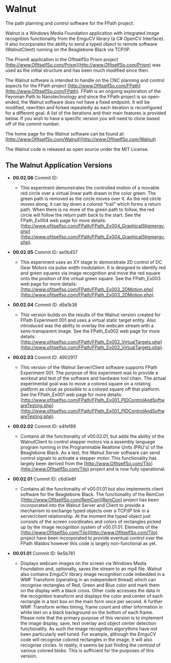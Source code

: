 # Walnut
The path planning and control software for the FPath project.

Walnut is a Windows Media Foundation application with integrated image recognition functionality from the EmguCV library (a C# OpenCV Interface). It also incorporates the ability to send a typed
object to remote software (WalnutClient) running on the Beaglebone Black via TCP/IP.

The Prism6 application in the OfItselfSo Prism project [http://www.OfItselfSo.com/Prism](http://www.OfItselfSo.com/Prism) was used as the initial structure and has been much modified since then. 

The Walnut software is intended to handle on the CNC planning and control aspects for the FPath project [http://www.OfItselfSo.com/FPath](http://www.OfItselfSo.com/FPath). FPath is an ongoing exploration of the Feynman
Path to Nanotechnology and since the FPath project is so open-ended, the Walnut  software does not have a fixed endpoint. It will be modified, rewritten and forked repeatedly as each iteration is reconfigured for a different
goal. A list of the iterations and their main features is provided below. If you wish to have a specific version you will need to clone based off of the commit number. 

The home page for the Walnut software can be found at: [http://www.OfItselfSo.com/Walnut](http://www.OfItselfSo.com/Walnut)

The Walnut code is released as open source under the MIT License.

## The Walnut Application Versions

- **00.02.06** Commit ID: 
    - This experiment demonstrates the controlled motion of a movable red circle over a virtual linear path drawn in the color green. The green path is removed as the circle moves over it. As the red circle moves along, it can lay down a colored "trail" which forms a return path. When there is no more of the green path to follow, the red circle will follow the return path back to the start. See the FPath_Ex004 web page for more details: 
    [http://www.ofitselfso.com/FPath/FPath_Ex004_GraphicalStigmergy.php](http://www.ofitselfso.com/FPath/FPath_Ex004_GraphicalStigmergy.php).
    
- **00.02.05** Commit ID: ae0b457
    - This experiment uses an XY stage to demonstrate 2D control of DC Gear Motors via pulse width modulation. It is designed to identify red and green squares via image recognition and move the red square onto the position of the virtual green square. See the FPath_Ex003 web page for more details: 
    [http://www.ofitselfso.com/FPath/FPath_Ex003_2DMotion.php](http://www.ofitselfso.com/FPath/FPath_Ex003_2DMotion.php).

- **00.02.04** Commit ID: d9a1b38
    - This version builds on the results of the Walnut version created for FPath Experiment 001 and uses a virtual static target entity. Also introduced was the ability to overlay the webcam stream with a semi-transparent image. See the FPath_Ex002 web page for more details: 
    [http://www.ofitselfso.com/FPath/FPath_Ex002_VirtualTargets.php](http://www.ofitselfso.com/FPath/FPath_Ex002_VirtualTargets.php).
    
- **00.02.03** Commit ID: 4902917
    - This version of the Walnut Server/Client software supports FPath Experiment 001. The purpose of this experiment was to provide a workout and test of the software and hardware tool chain. 
    The actual experimental goal was to 
    move a colored square on a rotating platform as close as possible to a colored square off that platform. See the FPath_Ex001 web page for more details: 
    [http://www.ofitselfso.com/FPath/FPath_Ex001_PIDControlAndSoftwareTesting.php](http://www.ofitselfso.com/FPath/FPath_Ex001_PIDControlAndSoftwareTesting.php).
    
- **00.02.02** Commit ID: e4fef89
    - Contains all the functionality of v00.02.01, but adds the ability of the WalnutClient to control stepper motors via a assembly language program running in the 
    Programmable Realtime Units (PRU's) of the Beaglebone Black. As a test, the Walnut Server software can send control signals to activate a stepper motor. This 
    functionality has largely been derived from the [http://www.OfItselfSo.com/Tilo](http://www.OfItselfSo.com/Tilo) project and is now fully operational.

- **00.02.01** Commit ID: c6d0e6f
    - Contains all the functionality of v00.01.01 but also implements client software for the Beaglebone Black. The functionality of the 
    RemCon ([http://www.OfItselfSo.com/RemCon](RemCon) project has been incorporated into the Walnut Server and Client to provide a mechanism
    to exchange typed objects over a TCP/IP link in a server/client relationship. At the moment the typed object just consists of the screen coordinates and colors of 
    rectangles picked up by the image recognition system of v00.01.01. Elements of the [http://www.OfItselfSo.com/Tilo](http://www.OfItselfSo.com/Tilo) project have been incorporated 
    to provide eventual control over the FPath Waldos however this code is largely non-functional as yet.

- **00.01.01** Commit ID: 9e5b761
    - Displays webcam images on the screen via Windows Media Foundation and, optionally, saves the stream to an mp4 file. Walnut also contains EmguCV library image recognition code imbedded 
    in a WMF Transform (operating in an independent thread) which can recognise
rectangles of Red, Green and Blue color and mark them on the display with a black cross. Other code accesses the data in the recognition transform and displays the color and center of each rectangle
in a text box on the main form once per second. A further
WMF Transform writes timing, frame count and other information in white text on a black background on the bottom of each frame. Please note that the primary purpose of this version
is to implement the image display, save, text overlay and object center detection functionality. As such the image recognition algorythms have not been particularly well tuned. For example,
although the EmguCV code will recognise colored rectangles in the image, it will also recognise circles. In reality, it seems be just finding the centroid of various colored blobs. This is 
sufficient for the purposes of this version.

